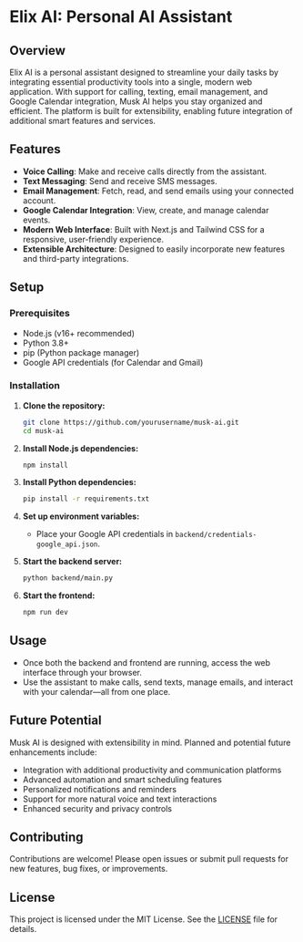 # Elix AI: Personal AI Assistant

## Overview
Elix AI is a personal assistant designed to streamline your daily tasks by integrating essential productivity tools into a single, modern web application. With support for calling, texting, email management, and Google Calendar integration, Musk AI helps you stay organized and efficient. The platform is built for extensibility, enabling future integration of additional smart features and services.

## Features
- **Voice Calling**: Make and receive calls directly from the assistant.
- **Text Messaging**: Send and receive SMS messages.
- **Email Management**: Fetch, read, and send emails using your connected account.
- **Google Calendar Integration**: View, create, and manage calendar events.
- **Modern Web Interface**: Built with Next.js and Tailwind CSS for a responsive, user-friendly experience.
- **Extensible Architecture**: Designed to easily incorporate new features and third-party integrations.

## Setup
### Prerequisites
- Node.js (v16+ recommended)
- Python 3.8+
- pip (Python package manager)
- Google API credentials (for Calendar and Gmail)

### Installation
1. **Clone the repository:**
   ```bash
   git clone https://github.com/yourusername/musk-ai.git
   cd musk-ai
   ```
2. **Install Node.js dependencies:**
   ```bash
   npm install
   ```
3. **Install Python dependencies:**
   ```bash
   pip install -r requirements.txt
   ```
4. **Set up environment variables:**
   - Place your Google API credentials in `backend/credentials-google_api.json`.

5. **Start the backend server:**
   ```bash
   python backend/main.py
   ```
6. **Start the frontend:**
   ```bash
   npm run dev
   ```

## Usage
- Once both the backend and frontend are running, access the web interface through your browser.
- Use the assistant to make calls, send texts, manage emails, and interact with your calendar—all from one place.

## Future Potential
Musk AI is designed with extensibility in mind. Planned and potential future enhancements include:
- Integration with additional productivity and communication platforms
- Advanced automation and smart scheduling features
- Personalized notifications and reminders
- Support for more natural voice and text interactions
- Enhanced security and privacy controls

## Contributing
Contributions are welcome! Please open issues or submit pull requests for new features, bug fixes, or improvements.

## License
This project is licensed under the MIT License. See the [LICENSE](LICENSE) file for details.



